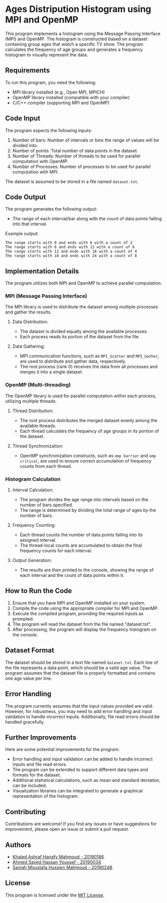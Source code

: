 # Ages Distripution Histogram using MPI and OpenMP

This program implements a histogram using the Message Passing Interface (MPI) and OpenMP. The histogram is constructed based on a dataset containing group ages that watch a specific TV show. The program calculates the frequency of age groups and generates a frequency histogram to visually represent the data.

## Requirements

To run this program, you need the following:

- MPI library installed (e.g., Open MPI, MPICH)
- OpenMP library installed (compatible with your compiler)
- C/C++ compiler (supporting MPI and OpenMP)

## Code Input

The program expects the following inputs:

1. Number of bars: Number of intervals or bins the range of values will be divided into.
2. Number of points: Total number of data points in the dataset.
3. Number of Threads: Number of threads to be used for parallel computation with OpenMP.
4. Number of Processes: Number of processes to be used for parallel computation with MPI.

The dataset is assumed to be stored in a file named `dataset.txt`.

## Code Output

The program generates the following output:

- The range of each interval/bar along with the count of data points falling into that interval.

Example output:
```
The range starts with 0 and ends with 6 with a count of 2
The range starts with 6 and ends with 12 with a count of 6
The range starts with 12 and ends with 18 with a count of 4
The range starts with 18 and ends with 24 with a count of 8
```

## Implementation Details

The program utilizes both MPI and OpenMP to achieve parallel computation.

### MPI (Message Passing Interface)

The MPI library is used to distribute the dataset among multiple processes and gather the results.

1. Data Distribution:

   - The dataset is divided equally among the available processes.
   - Each process reads its portion of the dataset from the file.

2. Data Gathering:

   - MPI communication functions, such as `MPI_Scatter` and `MPI_Gather`, are used to distribute and gather data, respectively.
   - The root process (rank 0) receives the data from all processes and merges it into a single dataset.

### OpenMP (Multi-threading)

The OpenMP library is used for parallel computation within each process, utilizing multiple threads.

1. Thread Distribution:

   - The root process distributes the merged dataset evenly among the available threads.
   - Each thread calculates the frequency of age groups in its portion of the dataset.

2. Thread Synchronization:

   - OpenMP synchronization constructs, such as `omp barrier` and `omp critical`, are used to ensure correct accumulation of frequency counts from each thread.

### Histogram Calculation

1. Interval Calculation:

   - The program divides the age range into intervals based on the number of bars specified.
   - The range is determined by dividing the total range of ages by the number of bars.

2. Frequency Counting:

   - Each thread counts the number of data points falling into its assigned interval.
   - The thread-local counts are accumulated to obtain the final frequency counts for each interval.

3. Output Generation:

   - The results are then printed to the console, showing the range of each interval and the count of data points within it.

## How to Run the Code

1. Ensure that you have MPI and OpenMP installed on your system.
2. Compile the code using the appropriate compiler for MPI and OpenMP.
3. Execute the compiled program, providing the required inputs as prompted.
4. The program will read the dataset from the file named "dataset.txt".
5. After processing, the program will display the frequency histogram on the console.

## Dataset Format

The dataset should be stored in a text file named `dataset.txt`. Each line of the file represents a data point, which should be a valid age value. The program assumes that the dataset file is properly formatted and contains one age value per line.

## Error Handling

The program currently assumes that the input values provided are valid. However, for robustness, you may need to add error handling and input validation to handle incorrect inputs. Additionally, file read errors should be handled gracefully.

## Further Improvements

Here are some potential improvements for the program:

- Error handling and input validation can be added to handle incorrect inputs and file read errors.
- The program can be extended to support different data types and formats for the dataset.
- Additional statistical calculations, such as mean and standard deviation, can be included.
- Visualization libraries can be integrated to generate a graphical representation of the histogram.


## Contributing

Contributions are welcome! If you find any issues or have suggestions for improvement, please open an issue or submit a pull request.


## Authors

- [Khaled Ashraf Hanafy Mahmoud - 20190186](https://github.com/KhaledAshrafH).
- [Ahmed Sayed Hassan Youssef - 20190034](https://github.com/AhmedSayed117).
- [Samah Moustafa Hussien Mahmoud - 20190248](https://github.com/Samah-20190248).

## License

This program is licensed under the [MIT License](LICENSE.md).
